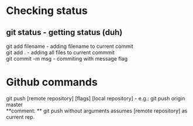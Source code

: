 # Checking status
git status - getting status (duh) <br>
---
git add filename - adding filename to current commit <br>
git add . - adding all files to current commmit <br>
git commit -m msg - commiting with message flag <br>
# Github commands
git push [remote repository] [flags] [local repository] - e.g.: git push origin master <br>
**comment: ** git push without arguments assumes [remote repository] as current rep.

